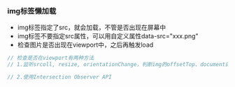 ### img标签懒加载
- img标签指定了src，就会加载，不管是否出现在屏幕中
- img标签不要指定src属性，可以用自定义属性data-src="xxx.png"
- 检查图片是否出现在viewport中，之后再触发load
```js
// 检查是否在viewport有两种方法
// 1.监听srcoll, resize, orientationChange，判断img的offsetTop、document的scrollTop 和 window height，把data-src的值复制给src，一旦加载完成移除所有事件

// 2.使用Intersection Observer API 




```